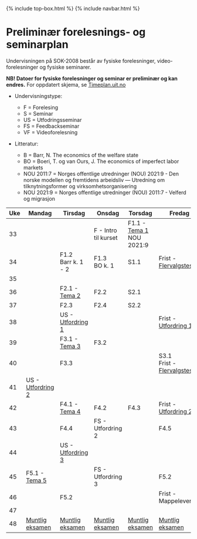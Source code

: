 
{% include top-box.html %} <!-- Kode for å inkludere boksen på toppen av siden. Se _config.yml for å gjøre endringer. -->
{% include navbar.html %} <!-- Kode for navigasjonsmeny. Se navbar.html for å gjøre endringer. -->
<!-- Gjør endringer under her -->

# Preliminær forelesnings- og seminarplan

Undervisningen på SOK-2008 består av fysiske forelesninger, video-forelesninger og fysiske seminarer. 

**NB! Datoer for fysiske forelesninger og seminar er preliminær og kan endres.** For oppdatert skjema, se [Timeplan.uit.no](https://timeplan.uit.no/emne_timeplan.php?sem=23h&module[]=SOK-2008-1#week-33)
* Undervisningstype:
  * F = Forelesing
  * S = Seminar
  * US = Utfodringsseminar
  * FS = Feedbackseminar
  * VF = Videoforelesning

* Litteratur:
  * B = Barr, N. The economics of the welfare state
  * BO = Boeri, T. og van Ours, J. The economics of imperfect labor markets
  * NOU 2011:7 = Norges offentlige utredninger (NOU) 2021:9 - Den norske modellen og fremtidens arbeidsliv — Utredning om tilknytningsformer og virksomhetsorganisering
  * NOU 2021:9 = Norges offentlige utredninger (NOU) 2011:7 - Velferd og migrasjon

| Uke | Mandag | Tirsdag | Onsdag | Torsdag | Fredag |
| ---|------ | ------- | ------ | ------- | ------ |
| 33 |       |         | F - Intro til kurset | F1.1 - [Tema 1](temaer.md#tema1) <br> NOU 2021:9| |
| 34 |       | F1.2 <br> Barr k. 1 - 2   | F1.3  <br> BO k. 1 | S1.1   | Frist - [Flervalgstest 1](innlevering1.md) |
| 35 |       |  | | | |
| 36 |       | F2.1 - [Tema 2](temaer.md#tema2) | F2.2   | S2.1   | |
| 37 |       | F2.3    | F2.4   | S2.2   | |
| 38 |       |US - [Utfordring 1](innlevering2.md)| | | Frist - [Utfordring 1](innlevering2.md)|
| 39 |       | F3.1 - [Tema 3](temaer.md#tema3)| F3.2 | | |
| 40 |       | F3.3    |         |       | S3.1 <br> Frist - [Flervalgstest](innlevering3.md) |
| 41 | US - [Utfordring 2](innlevering3.md) | | | |  |
| 42 |       |F4.1 - [Tema 4](temaer.md#tema4)   | F4.2   | F4.3  | Frist -  [Utfordring 2](innlevering4.md) |
| 43 |       |  F4.4   | FS - Utfordring 2|               | F4.5|
| 44 |        | US - [Utfordring 3](innlevering4.md)|      |      | |
| 45 | F5.1 - [Tema 5](temaer.md#tema5) | |FS - Utfordring 3 | | F5.2 |
| 46 | | F5.2 | | | Frist - Mappelevering|
| 47 |  | | | | |
| 48 | [Muntlig eksamen](muntligeksamen.md)| [Muntlig eksamen](muntligeksamen.md) |[Muntlig eksamen](muntligeksamen.md)| [Muntlig eksamen](muntligeksamen.md) |  [Muntlig eksamen](muntligeksamen.md) |
